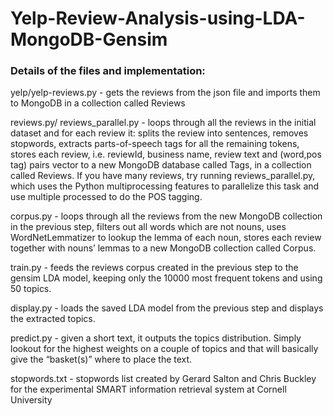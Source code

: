 # Yelp-Review-Analysis-using-LDA-MongoDB-Gensim

### Details of the files and implementation: 

yelp/yelp-reviews.py - gets the reviews from the json file and imports them to MongoDB in a collection called Reviews

reviews.py/ reviews_parallel.py - loops through all the reviews in the initial dataset and for each review it: splits the review into sentences, removes stopwords, extracts parts-of-speech tags for all the remaining tokens, stores each review, i.e. reviewId, business name, review text and (word,pos tag) pairs vector to a new MongoDB database called Tags, in a collection called Reviews. If you have many reviews, try running reviews_parallel.py, which uses the Python multiprocessing features to parallelize this task and use multiple processed to do the POS tagging.

corpus.py - loops through all the reviews from the new MongoDB collection in the previous step, filters out all words which are not nouns, uses WordNetLemmatizer to lookup the lemma of each noun, stores each review together with nouns’ lemmas to a new MongoDB collection called Corpus.

train.py - feeds the reviews corpus created in the previous step to the gensim LDA model, keeping only the 10000 most frequent tokens and using 50 topics.

display.py - loads the saved LDA model from the previous step and displays the extracted topics.

predict.py - given a short text, it outputs the topics distribution. Simply lookout for the highest weights on a couple of topics and that will basically give the “basket(s)” where to place the text.

stopwords.txt - stopwords list created by Gerard Salton and Chris Buckley for the experimental SMART information retrieval system at Cornell University
